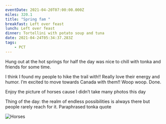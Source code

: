 ```yaml
---
eventDate: 2021-04-20T07:00:00.000Z
miles: 320.1
title: "Spring fam "
breakfast: Left over feast
lunch: Left over feast
dinner: Tortellini with potato soup and tuna
date: 2021-04-24T05:34:37.283Z
tags: 
    - PCT
---
```

Hung out at the hot springs for half the day was nice to chill with tonka and friends for some time.

I think I found my people to hike the trail with!! Really love their energy and humor. I’m excited to move towards Canada with them!! Woop woop. Done.

Enjoy the picture of horses cause I didn’t take many photos this day

Thing of the day: the realm of endless possibilities is always there but people rarely reach for it. Paraphrased tonka quote 

![Horses](5ec0dd63-5654-4e7c-a1f8-e1b96a8abeb0.jpeg "Horses")